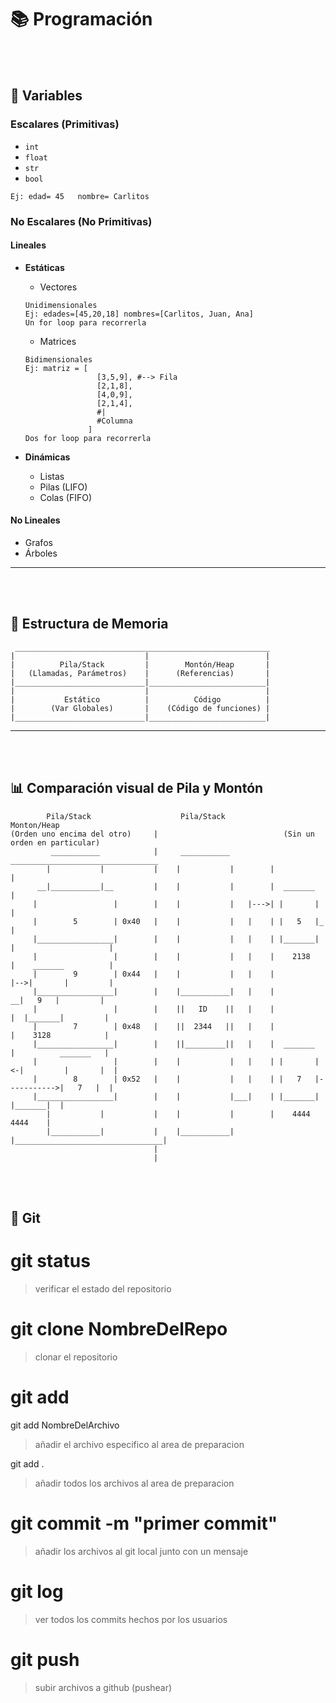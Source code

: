 # 📚 Programación

<br/><br/>

## 🔢 Variables

### Escalares (Primitivas)

- `int`
- `float`
- `str`
- `bool`

```
Ej: edad= 45   nombre= Carlitos
```

### No Escalares (No Primitivas)

#### Lineales

- **Estáticas**

  - Vectores

  ```
  Unidimensionales
  Ej: edades=[45,20,18] nombres=[Carlitos, Juan, Ana]
  Un for loop para recorrerla
  ```

  - Matrices

  ```
  Bidimensionales
  Ej: matriz = [
                  [3,5,9], #--> Fila
                  [2,1,8],
                  [4,0,9],
                  [2,1,4],
                  #|
                  #Columna
                ]
  Dos for loop para recorrerla
  ```

- **Dinámicas**
  - Listas
  - Pilas (LIFO)
  - Colas (FIFO)

#### No Lineales

- Grafos
- Árboles

---

<br/><br/>

## 🧠 Estructura de Memoria

```
 _________________________________________________________
|                             |                          |
|          Pila/Stack         |        Montón/Heap       |
|   (Llamadas, Parámetros)    |      (Referencias)       |
|_____________________________|__________________________|
|                             |                          |
|           Estático          |          Código          |
|        (Var Globales)       |    (Código de funciones) |
|_____________________________|__________________________|
```

---

<br/><br/>

## 📊 Comparación visual de Pila y Montón

```
        Pila/Stack                    Pila/Stack                    Monton/Heap
(Orden uno encima del otro)     |                            (Sin un orden en particular)
         ___________            |     ___________          _________________________________
        |           |           |    |           |        |                                 |
      __|___________|__         |    |           |        |  _______                        |
     |                 |        |    |           |   |--->| |       |                       |
     |        5        | 0x40   |    |           |   |    | |   5   |_                      |
     |_________________|        |    |           |   |    | |_______| |                     |
     |                 |        |    |           |   |    |    2138   |    _______          |
     |        9        | 0x44   |    |           |   |    |           |-->|       |         |
     |_________________|        |    |___________|   |    |             __|   9   |         |
     |                 |        |    ||   ID    ||   |    |            |  |_______|         |
     |        7        | 0x48   |    ||  2344   ||   |    |            |    3128            |
     |_________________|        |    ||_________||   |    |  _______   |          _______   |
     |                 |        |    |           |   |    | |       |<-|         |       |  |
     |        8        | 0x52   |    |           |   |    | |   7   |----------->|   7   |  |
     |_________________|        |    |           |___|    | |_______|            |_______|  |
        |           |           |    |           |        |    4444                 4444    |
        |___________|           |    |___________|        |_________________________________|
                                |
                                |
```

<br/><br/>

## 🔢 Git

# git status

> verificar el estado del repositorio

# git clone NombreDelRepo

> clonar el repositorio

# git add

git add NombreDelArchivo

> añadir el archivo especifico al area de preparacion

git add .

> añadir todos los archivos al area de preparacion

# git commit -m "primer commit"

> añadir los archivos al git local junto con un mensaje

# git log

> ver todos los commits hechos por los usuarios

# git push

> subir archivos a github (pushear)
